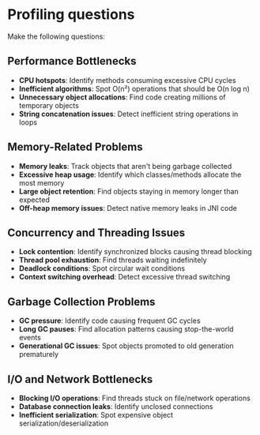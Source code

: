 # Profiling questions

Make the following questions:

## **Performance Bottlenecks**
- **CPU hotspots**: Identify methods consuming excessive CPU cycles
- **Inefficient algorithms**: Spot O(n²) operations that should be O(n log n)
- **Unnecessary object allocations**: Find code creating millions of temporary objects
- **String concatenation issues**: Detect inefficient string operations in loops

## **Memory-Related Problems**
- **Memory leaks**: Track objects that aren't being garbage collected
- **Excessive heap usage**: Identify which classes/methods allocate the most memory
- **Large object retention**: Find objects staying in memory longer than expected
- **Off-heap memory issues**: Detect native memory leaks in JNI code

## **Concurrency and Threading Issues**
- **Lock contention**: Identify synchronized blocks causing thread blocking
- **Thread pool exhaustion**: Find threads waiting indefinitely
- **Deadlock conditions**: Spot circular wait conditions
- **Context switching overhead**: Detect excessive thread switching

## **Garbage Collection Problems**
- **GC pressure**: Identify code causing frequent GC cycles
- **Long GC pauses**: Find allocation patterns causing stop-the-world events
- **Generational GC issues**: Spot objects promoted to old generation prematurely

## **I/O and Network Bottlenecks**
- **Blocking I/O operations**: Find threads stuck on file/network operations
- **Database connection leaks**: Identify unclosed connections
- **Inefficient serialization**: Spot expensive object serialization/deserialization